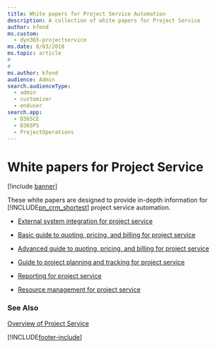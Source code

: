 ```yaml
---
title: White papers for Project Service Automation
description: A collection of white papers for Project Service
author: kfend
ms.custom: 
  - dyn365-projectservice
ms.date: 8/03/2018
ms.topic: article
#
#
ms.author: kfend
audience: Admin
search.audienceType: 
  - admin
  - customizer
  - enduser
search.app: 
  - D365CE
  - D365PS
  - ProjectOperations
---
```

# White papers for Project Service

[!include [banner](../includes/psa-now-project-operations.md)]

These white papers are designed to provide in-depth information for [!INCLUDE[pn_crm_shortest](../includes/pn-crm-shortest.md)] project service automation.

-   [External system integration for project service](https://go.microsoft.com/fwlink/?LinkId=825445)

-   [Basic guide to quoting, pricing, and billing for project service](https://go.microsoft.com/fwlink/?LinkId=825241)

-   [Advanced guide to quoting, pricing, and billing for project service](https://go.microsoft.com/fwlink/?LinkId=825242)

-   [Guide to project planning and tracking for project service](https://go.microsoft.com/fwlink/?LinkId=825243)

-   [Reporting for project service](https://go.microsoft.com/fwlink/?LinkId=825446)

-   [Resource management for project service](https://go.microsoft.com/fwlink/?LinkId=825244)

### See Also
 [Overview of Project Service](../psa/overview.md)


[!INCLUDE[footer-include](../includes/footer-banner.md)]